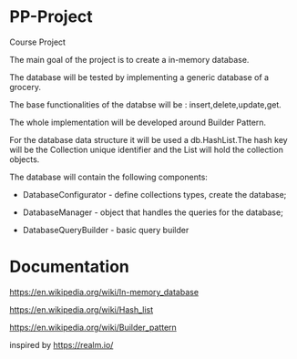 # PP-Project
Course Project

The main goal of the project is to create a in-memory database.

The database will be tested by implementing a generic database of a grocery.

The base functionalities of the databse will be : insert,delete,update,get.

The whole implementation will be developed around Builder Pattern.

For the database data structure it will be used a db.HashList.The hash key will be the Collection unique identifier and the List will hold the collection objects.

The database will contain the following components:

- DatabaseConfigurator - define collections types, create the database;

- DatabaseManager - object that handles the queries for the database;

- DatabaseQueryBuilder - basic query builder

# Documentation

https://en.wikipedia.org/wiki/In-memory_database

https://en.wikipedia.org/wiki/Hash_list

https://en.wikipedia.org/wiki/Builder_pattern

inspired by https://realm.io/
